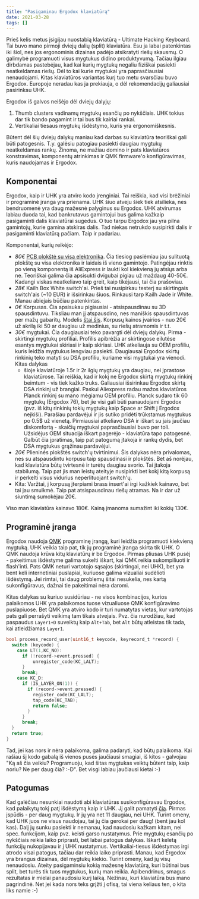 ```yaml
---
title: "Pasigaminau Ergodox klaviatūrą"
date: 2021-03-28
tags: []
---
```


Prieš kelis metus įsigijau nuostabią klaviatūrą - Ultimate Hacking Keyboard. Tai
buvo mano pirmoji dviejų dalių (split) klaviatūra. Esu ja labai patenkintas iki
šiol, nes jos ergonominis dizainas padėjo atsikratyti riešų skausmų. O
galimybė programuoti visus mygtukus didino produktyvumą. Tačiau ilgiau dirbdamas
pastebėjau, kad kai kurių mygtukų negaliu fiziškai pasiekti neatkeldamas riešų.
Dėl to kai kurie mygtukai yra paprasčiausiai nenaudojami. Kitas klaviatūros
variantas kurį tuo metu svarsčiau buvo Ergodox. Europoje neradau kas ja
prekiauja, o dėl rekomendacijų galiausiai pasirinkau UHK.

Ergodox iš galvos neišėjo dėl dviejų dalyjų:
1. Thumb clusters vadinamų mygtukų esančių po nykščiais. UHK tokius dar tik
   bando pagamint ir tai bus tik kairiai rankai.
2. Vertikaliai tiesaus mygtukų išdėstymo, kuris yra ergonomiškesnis.

Būtent dėl šių dviejų dalykų maniau kad darbas su klaviatūra teoriškai gali būti
patogesnis. T.y. galėsiu patogiau pasiekti daugiau mygtukų neatkeldamas rankų.
Žinoma, ne mažiau domino ir pats klaviatūros konstravimas, komponentų atrinkimas
ir QMK firmware'o konfigūravimas, kuris naudojamas ir Ergodox.

## Komponentai

Ergodox, kaip ir UHK yra atviro kodo įrenginiai. Tai reiškia, kad visi brėžiniai
ir programinė įranga yra prienama. UHK šiuo atveju šiek tiek atsilieka, nes
bendruomenė yra daug mažesnė palyginus su Ergodox. UHK atvirumas labiau duoda
tai, kad bankrutavus gamintojui bus galima kažkaip pasigaminti dalis klaviatūrai
sugedus. O tuo tarpu Ergodox jau yra pilna gamintojų, kurie gamina atskiras
dalis. Tad niekas netrukdo susipirkti dalis ir pasigaminti klaviatūrą pačiam.
Taip ir padariau.

Komponentai, kurių reikėjo:

- *80€* [PCB plokštė su visa elektronika](https://falba.tech/product/ergodox-partially-assembled-with-electronics-cable/).
  Čia tiesiog pasiėmiau jau sulituotą plokštę su visa elektronika ir laidais iš
  vieno gamintojo. Patingėjau rinktis po vieną komponentą iš AliExpress ir
  laukti kol kiekvieną jų atsiųs arba ne. Teoriškai galima čia apsisukti
  dvigubai pigiau už maždaug 40-50€. Kadangi viskas neatkeliavo taip greit, kaip
  tikėjausi, tai čia prašoviau.
- *28€* Kailh Box White switch'ai. Prieš tai nusipirkau testerį su skirtingais
  switch'ais (~10 EUR) ir išsirinkau šiuos. Rinkausi tarp Kailh Jade ir White.
  Manau abiejais būčiau patenkintas.
- *0€* Korpusas. Čia apsisukau pigiausiai - atsispausdinau su 3D spausdintuvu.
  Tiksliau man jį atspausdino, nes maniškis spausdintuvas per mažų gabaritų.
  Modelis [štai šis](https://www.thingiverse.com/thing:2533064). Korpusų kainos
  įvairios - nuo 20€ už akrilą iki 50 ar daugiau už medinius, su riešų atramomis
  ir t.t.
- *30€* mygtukai. Čia daugiausiai teko pavargti dėl dviejų dalykų. Pirma -
  skirtingi mygtukų profiliai. Profilis apibrėžia ar skirtingose eilutėse
  esantys mygtukai skiriasi ir kaip skiriasi. UHK atkeliauja su OEM profiliu,
  kuris leidžia mygtukus lengviau pasiekti. Daugiausai Ergodox skirtų rinkinių
  teko matyti su DSA profiliu, kuriame visi mygtukai yra vienodi. Kitas dalykas
  - šioje klaviatūroje 1.5r ir 2r ilgių mygtukų yra daugiau, nei įprastose
  klaviatūrose. Tai reiškia, kad ir kokį ne Ergodox skirtą mygtukų rinkinį
  beimtum - vis tiek kažko truks. Galiausiai išsirinkau Ergodox skirtą DSA
  rinkinį už brangiai. Paskui Aliexpress radau mažos klaviatūros Planck rinkinį
  su mano mėgiamu OEM profiliu. Planck sudaro tik 60 mygtukų (Ergodox 76), bet
  jie visi gali būti panaudojami Ergodox (pvz. iš kitų rinkinių tokių mygtukų
  kaip Space ar Shift į Ergodox neįkiši). Parašiau pardavėjui ir jis sutiko
  pridėti trūkstamus mygtukus po 0.5$ už vienetą. Pirmiausiai atkeliavo DSA ir
  iškart su jais jaučiau diskomfortą - skaičių mygtukai paprasčiausiai buvo per
  toli. Užsidėjus OEM situacija iškart pagerėjo - klaviatūra tapo patogesnė.
  Galbūt čia įpratimas, taip pat patogumą įtakoja ir rankų dydis, bet DSA
  mygtukus grąžinau pardavėjui.
- *20€* Plieninės plokštės switch'ų tvirtinimui. Šis dalykas nėra privalomas,
  nes su atspausdintu korpusu taip spausdinasi ir plokštės. Bet aš norėjau, kad
  klaviatūra būtų tvirtesnė ir turėtų daugiau svorio. Tai įtakoja stabilumą.
  Taip pat jis man leistų ateityje nusipirkti bet kokį kitą korpusą ir perkelti
  visus vidurius neperlituojant switch'ų.
- Kita: Varžtai, į korpusą įterpiami brass insert'ai irgi kažkiek kainavo, bet
  tai jau smulkmė. Taip pat atsispausdinau riešų atramas. Na ir dar už siuntimą
  sumokėjau 20€.

Viso man klaviatūra kainavo 180€. Kainą įmanoma sumažint iki kokių 130€.

## Programinė įranga

Ergodox naudoja [QMK](https://qmk.fm/) programinę įrangą, kuri leidžia
programuoti kiekvieną mygtuką. UHK veikia taip pat, tik jų programinė įranga
skirta tik UHK. O QMK naudoja krūva kitų klaviatūrų ir be Ergodox. Pirmas
pliusas UHK pusėj - pakeitimus išdėstyme galima sukelti iškart, kai QMK reikia
sukompiliuoti ir flash'inti. Pats QMK neturi vartotojo sąsajos (skirtingai, nei
UHK), bet yra bent keli internetiniai puslapiai, kuriuose galima vizualiai
sudėlioti išdėstymą. Jei rimtai, tai daug problemų šitai nesukelia, nes kartą
sukonfigūravus, dažnai tie pakeitimai nėra daromi.

Kitas dalykas su kuriuo susidūriau - ne visos kombinacijos, kurios palaikomos
UHK yra palaikomos tuose vizualiuose QMK konfigūravimo puslapiuose. Bet QMK yra
atviro kodo ir turi numatytas vietas, kur vartotojas pats gali perrašyti veikimą
tam tikais atvejais. Pvz. čia nurodžiau, kad paspaudus `Layer1+D` suveiktų kaip
`Alt+Tab`, bet `Alt` būtų atleistas tik tada, kai atleidžiamas `Layer1`.

```c
bool process_record_user(uint16_t keycode, keyrecord_t *record) {
  switch (keycode) {
    case LT(1,KC_NO):
      if (!record->event.pressed) {
          unregister_code(KC_LALT);
      }
      break;
    case KC_D:
      if (IS_LAYER_ON(1)) {
        if (record->event.pressed) {
          register_code(KC_LALT);
          tap_code(KC_TAB);
          return false;
        }
      }
      break;
  }
  return true;
}
```

Tad, jei kas nors ir nėra palaikoma, galima padaryti, kad būtų palaikoma. Kai
rašiau šį kodo gabalą iš vienos pusės jaučiausi smagiai, iš kitos - galvojau
"Ką aš čia veikiu? Programuoju, kad šitas mygtukas veiktų būtent taip, kaip
noriu? Ne per daug čia? :-D". Bet visgi labiau jaučiausi kietai :-)

## Patogumas

Kad galėčiau nesunkiai naudoti abi klaviatūras susikonfigūravau Ergodox, kad
palaikytų tokį patį išdėstymą kaip ir UHK. Jį galit pamatyti
[čia](https://configure.ergodox-ez.com/ergodox-ez/layouts/L4Qm0/latest/0).
Pirmas įspūdis - per daug mygtukų. Ir jų yra net 11 daugiau, nei UHK. Turint
omeny, kad UHK juos ne visus naudojau, tai jų čia gerokai per daug! (bent jau
kol kas). Dalį jų sunku pasiekti ir nemanau, kad naudosiu kažkam kitam, nei
spec. funkcijom, kaip pvz. keisti garso nustatymus. Prie mygtukų esančių po
nykščiais reikia laiko priprasti, bet labai patogus dalykas. Iškart keletą
funkcijų nukopijavau ir į UHK nustatymus. Vertikaliai-tiesus išdėstymas irgi
atrodo visai patogus, tačiau dar reikia laiko priprasti. Manau, kad Ergodox yra
brangus dizainas, dėl mygtukų kiekio. Turint omeny, kad jų visų nenaudosiu.
Ateity pasigaminsiu kokią mažesnę klaviatūrą, kuri būtinai bus split, bet turės
tik tuos mygtukus, kurių man reikia. Apibendrinus, smagus rezultatas ir mielai
panaudosiu kurį laiką. Nežinau, kuri klaviatūra bus mano pagrindinė. Net jei
kada nors teks grįžti į ofisą, tai viena keliaus ten, o kita liks namie :-)
